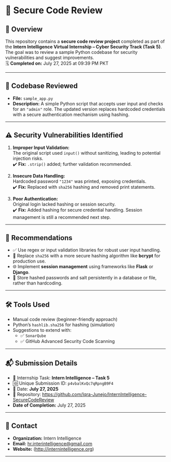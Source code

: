 # 🔐 Secure Code Review 

## 🎯 Overview
This repository contains a **secure code review project** completed as part of the **Intern Intelligence Virtual Internship – Cyber Security Track (Task 5)**.  
The goal was to review a sample Python codebase for security vulnerabilities and suggest improvements.  
🗓️ **Completed on:** July 27, 2025 at 09:39 PM PKT

---

## 📝 Codebase Reviewed

- **File:** `sample_app.py`  
- **Description:** A simple Python script that accepts user input and checks for an `"admin"` role. The updated version replaces hardcoded credentials with a secure authentication mechanism using hashing.

---

## ⚠️ Security Vulnerabilities Identified

1. **Improper Input Validation:**  
   The original script used `input()` without sanitizing, leading to potential injection risks.  
   ✔️ **Fix:** `.strip()` added; further validation recommended.

2. **Insecure Data Handling:**  
   Hardcoded password `"1234"` was printed, exposing credentials.  
   ✔️ **Fix:** Replaced with `sha256` hashing and removed print statements.

3. **Poor Authentication:**  
   Original login lacked hashing or session security.  
   ✔️ **Fix:** Added hashing for secure credential handling. Session management is still a recommended next step.

---

## 🌟 Recommendations

- ✅ Use regex or input validation libraries for robust user input handling.
- 🔐 Replace `sha256` with a more secure hashing algorithm like **bcrypt** for production use.
- 🌐 Implement **session management** using frameworks like **Flask** or **Django**.
- 📁 Store hashed passwords and salt persistently in a database or file, rather than hardcoding.

---

## 🛠️ Tools Used

- Manual code review (beginner-friendly approach)
- Python’s `hashlib.sha256` for hashing (simulation)
- Suggestions to extend with:
  - ✅ `SonarQube`
  - ✅ GitHub Advanced Security Code Scanning

---

## 📬 Submission Details

- 🔖 Internship Task: **Intern Intelligence – Task 5**
- 🆔 Unique Submission ID: `p4vbalKvQc7qRpngB9F4`
- 📅 Date: **July 27, 2025**
- 🔗 Repository: https://github.com/Iqra-Junejo/InternIntelligence-SecureCodeReview
- **Date of Completion:** July 27, 2025

---

## 📧 Contact

- **Organization:** Intern Intelligence  
- **Email:** hr.interintelligence@gmail.com  
- **Website:** (http://internintelligence.org)

---
